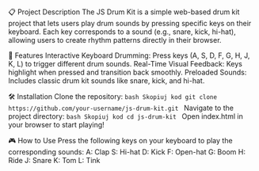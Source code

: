 📋 Project Description
The JS Drum Kit is a simple web-based drum kit project that lets users play drum sounds by pressing specific keys on their keyboard. Each key corresponds to a sound (e.g., snare, kick, hi-hat), allowing users to create rhythm patterns directly in their browser.

🚀 Features
Interactive Keyboard Drumming: Press keys (A, S, D, F, G, H, J, K, L) to trigger different drum sounds.
Real-Time Visual Feedback: Keys highlight when pressed and transition back smoothly.
Preloaded Sounds: Includes classic drum kit sounds like snare, kick, and hi-hat.


🛠️ Installation
Clone the repository:
``bash
Skopiuj kod
git clone https://github.com/your-username/js-drum-kit.git
``
Navigate to the project directory:
``bash
Skopiuj kod
cd js-drum-kit
``
Open index.html in your browser to start playing!


🎮 How to Use
Press the following keys on your keyboard to play the corresponding sounds:
A: Clap
S: Hi-hat
D: Kick
F: Open-hat
G: Boom
H: Ride
J: Snare
K: Tom
L: Tink
